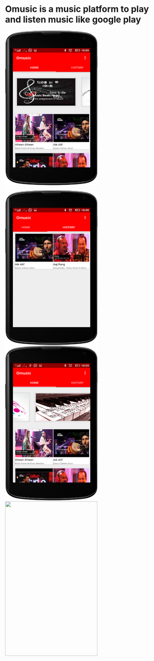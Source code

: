 # Omusic is a music platform to play and listen music like google play

 <img src="https://github.com/AbijayAnandRS/Omusic/blob/master/ScreenShots/omusic1.png" width="300" height="500"/></p>

   <img src="https://github.com/AbijayAnandRS/Omusic/blob/master/ScreenShots/omusic2.png" width="300" height="500"/>

 
   <img src="https://github.com/AbijayAnandRS/Omusic/blob/master/ScreenShots/omusic3.png" width="300" height="500"/>
  <img src="https://github.com/AbijayAnandRS/Omusic/blob/master/ScreenShots/Screenshot_2017-12-17-18-09-26_nexus4_portrait.png" width="300" height="500"/>
 
